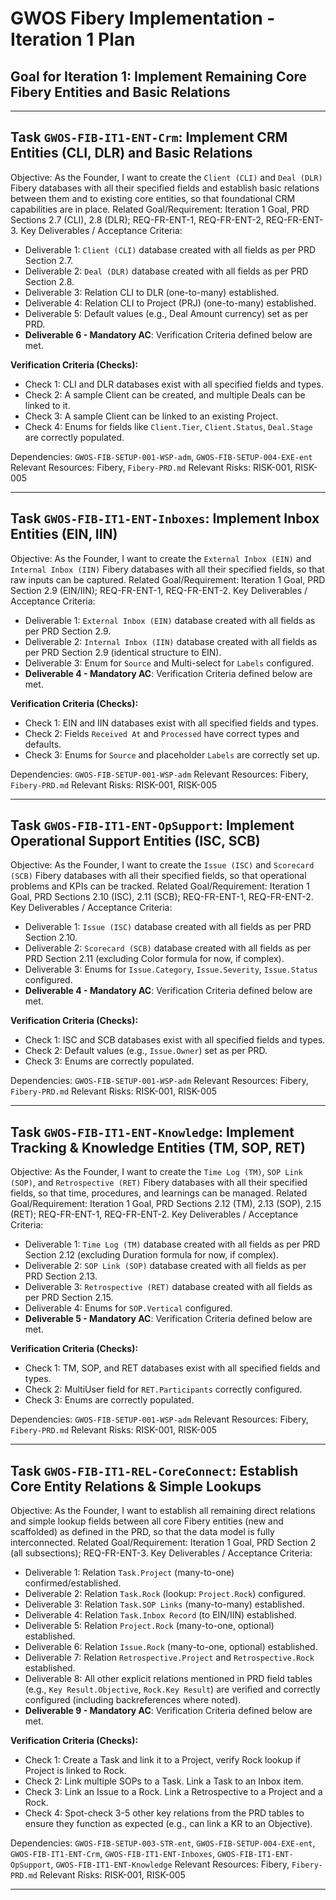# GWOS Fibery Implementation - Iteration 1 Plan

## Goal for Iteration 1: Implement Remaining Core Fibery Entities and Basic Relations

---

## Task `GWOS-FIB-IT1-ENT-Crm`: Implement CRM Entities (CLI, DLR) and Basic Relations
Objective: As the Founder, I want to create the `Client (CLI)` and `Deal (DLR)` Fibery databases with all their specified fields and establish basic relations between them and to existing core entities, so that foundational CRM capabilities are in place.
Related Goal/Requirement: Iteration 1 Goal, PRD Sections 2.7 (CLI), 2.8 (DLR); REQ-FR-ENT-1, REQ-FR-ENT-2, REQ-FR-ENT-3.
Key Deliverables / Acceptance Criteria:
-   Deliverable 1: `Client (CLI)` database created with all fields as per PRD Section 2.7.
-   Deliverable 2: `Deal (DLR)` database created with all fields as per PRD Section 2.8.
-   Deliverable 3: Relation CLI to DLR (one-to-many) established.
-   Deliverable 4: Relation CLI to Project (PRJ) (one-to-many) established.
-   Deliverable 5: Default values (e.g., Deal Amount currency) set as per PRD.
-   **Deliverable 6 - Mandatory AC**: Verification Criteria defined below are met.

**Verification Criteria (Checks):**
-   Check 1: CLI and DLR databases exist with all specified fields and types.
-   Check 2: A sample Client can be created, and multiple Deals can be linked to it.
-   Check 3: A sample Client can be linked to an existing Project.
-   Check 4: Enums for fields like `Client.Tier`, `Client.Status`, `Deal.Stage` are correctly populated.

Dependencies: `GWOS-FIB-SETUP-001-WSP-adm`, `GWOS-FIB-SETUP-004-EXE-ent`
Relevant Resources: Fibery, `Fibery-PRD.md`
Relevant Risks: RISK-001, RISK-005

---

## Task `GWOS-FIB-IT1-ENT-Inboxes`: Implement Inbox Entities (EIN, IIN)
Objective: As the Founder, I want to create the `External Inbox (EIN)` and `Internal Inbox (IIN)` Fibery databases with all their specified fields, so that raw inputs can be captured.
Related Goal/Requirement: Iteration 1 Goal, PRD Section 2.9 (EIN/IIN); REQ-FR-ENT-1, REQ-FR-ENT-2.
Key Deliverables / Acceptance Criteria:
-   Deliverable 1: `External Inbox (EIN)` database created with all fields as per PRD Section 2.9.
-   Deliverable 2: `Internal Inbox (IIN)` database created with all fields as per PRD Section 2.9 (identical structure to EIN).
-   Deliverable 3: Enum for `Source` and Multi-select for `Labels` configured.
-   **Deliverable 4 - Mandatory AC**: Verification Criteria defined below are met.

**Verification Criteria (Checks):**
-   Check 1: EIN and IIN databases exist with all specified fields and types.
-   Check 2: Fields `Received At` and `Processed` have correct types and defaults.
-   Check 3: Enums for `Source` and placeholder `Labels` are correctly set up.

Dependencies: `GWOS-FIB-SETUP-001-WSP-adm`
Relevant Resources: Fibery, `Fibery-PRD.md`
Relevant Risks: RISK-001, RISK-005

---

## Task `GWOS-FIB-IT1-ENT-OpSupport`: Implement Operational Support Entities (ISC, SCB)
Objective: As the Founder, I want to create the `Issue (ISC)` and `Scorecard (SCB)` Fibery databases with all their specified fields, so that operational problems and KPIs can be tracked.
Related Goal/Requirement: Iteration 1 Goal, PRD Sections 2.10 (ISC), 2.11 (SCB); REQ-FR-ENT-1, REQ-FR-ENT-2.
Key Deliverables / Acceptance Criteria:
-   Deliverable 1: `Issue (ISC)` database created with all fields as per PRD Section 2.10.
-   Deliverable 2: `Scorecard (SCB)` database created with all fields as per PRD Section 2.11 (excluding Color formula for now, if complex).
-   Deliverable 3: Enums for `Issue.Category`, `Issue.Severity`, `Issue.Status` configured.
-   **Deliverable 4 - Mandatory AC**: Verification Criteria defined below are met.

**Verification Criteria (Checks):**
-   Check 1: ISC and SCB databases exist with all specified fields and types.
-   Check 2: Default values (e.g., `Issue.Owner`) set as per PRD.
-   Check 3: Enums are correctly populated.

Dependencies: `GWOS-FIB-SETUP-001-WSP-adm`
Relevant Resources: Fibery, `Fibery-PRD.md`
Relevant Risks: RISK-001, RISK-005

---

## Task `GWOS-FIB-IT1-ENT-Knowledge`: Implement Tracking & Knowledge Entities (TM, SOP, RET)
Objective: As the Founder, I want to create the `Time Log (TM)`, `SOP Link (SOP)`, and `Retrospective (RET)` Fibery databases with all their specified fields, so that time, procedures, and learnings can be managed.
Related Goal/Requirement: Iteration 1 Goal, PRD Sections 2.12 (TM), 2.13 (SOP), 2.15 (RET); REQ-FR-ENT-1, REQ-FR-ENT-2.
Key Deliverables / Acceptance Criteria:
-   Deliverable 1: `Time Log (TM)` database created with all fields as per PRD Section 2.12 (excluding Duration formula for now, if complex).
-   Deliverable 2: `SOP Link (SOP)` database created with all fields as per PRD Section 2.13.
-   Deliverable 3: `Retrospective (RET)` database created with all fields as per PRD Section 2.15.
-   Deliverable 4: Enums for `SOP.Vertical` configured.
-   **Deliverable 5 - Mandatory AC**: Verification Criteria defined below are met.

**Verification Criteria (Checks):**
-   Check 1: TM, SOP, and RET databases exist with all specified fields and types.
-   Check 2: MultiUser field for `RET.Participants` correctly configured.
-   Check 3: Enums are correctly populated.

Dependencies: `GWOS-FIB-SETUP-001-WSP-adm`
Relevant Resources: Fibery, `Fibery-PRD.md`
Relevant Risks: RISK-001, RISK-005

---

## Task `GWOS-FIB-IT1-REL-CoreConnect`: Establish Core Entity Relations & Simple Lookups
Objective: As the Founder, I want to establish all remaining direct relations and simple lookup fields between all core Fibery entities (new and scaffolded) as defined in the PRD, so that the data model is fully interconnected.
Related Goal/Requirement: Iteration 1 Goal, PRD Section 2 (all subsections); REQ-FR-ENT-3.
Key Deliverables / Acceptance Criteria:
-   Deliverable 1: Relation `Task.Project` (many-to-one) confirmed/established.
-   Deliverable 2: Relation `Task.Rock` (lookup: `Project.Rock`) configured.
-   Deliverable 3: Relation `Task.SOP Links` (many-to-many) established.
-   Deliverable 4: Relation `Task.Inbox Record` (to EIN/IIN) established.
-   Deliverable 5: Relation `Project.Rock` (many-to-one, optional) established.
-   Deliverable 6: Relation `Issue.Rock` (many-to-one, optional) established.
-   Deliverable 7: Relation `Retrospective.Project` and `Retrospective.Rock` established.
-   Deliverable 8: All other explicit relations mentioned in PRD field tables (e.g., `Key Result.Objective`, `Rock.Key Result`) are verified and correctly configured (including backreferences where noted).
-   **Deliverable 9 - Mandatory AC**: Verification Criteria defined below are met.

**Verification Criteria (Checks):**
-   Check 1: Create a Task and link it to a Project, verify Rock lookup if Project is linked to Rock.
-   Check 2: Link multiple SOPs to a Task. Link a Task to an Inbox item.
-   Check 3: Link an Issue to a Rock. Link a Retrospective to a Project and a Rock.
-   Check 4: Spot-check 3-5 other key relations from the PRD tables to ensure they function as expected (e.g., can link a KR to an Objective).

Dependencies: `GWOS-FIB-SETUP-003-STR-ent`, `GWOS-FIB-SETUP-004-EXE-ent`, `GWOS-FIB-IT1-ENT-Crm`, `GWOS-FIB-IT1-ENT-Inboxes`, `GWOS-FIB-IT1-ENT-OpSupport`, `GWOS-FIB-IT1-ENT-Knowledge`
Relevant Resources: Fibery, `Fibery-PRD.md`
Relevant Risks: RISK-001, RISK-005

--- 